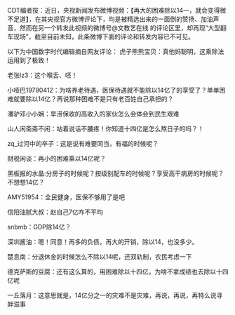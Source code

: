 CDT编者按：近日，央视新闻发布微博视频：【再大的困难除以14一，就会变得微不足道】，在其央视官方微博评论下，均是被精选出来的一面倒的赞扬、加油声音，然而在另一个转发此视频的微博号@文教艺在线 的评论区里，却再现“大型翻车现场”，截至目前未知，此条微博下面的评论和转发内容已不可见。   

以下为中国数字时代编辑摘自网友评论： 虎子熊熊宝贝：真他妈聪明，这乘除法运用到了极致！

老张lz3：这个喉舌、呸！

小哑巴19790412：为啥养老待遇，医保待遇就不能除以14亿了的享受了？单单困难就要除以14亿？再说那种困难不是只有老百姓自己承担的？

潘驴邓小小娴：旱涝保收的高收入的家伙怎么会体会到民生艰难

山人闲斋斋不闲：站着说话不腰疼！你知道十四亿是怎么熬日子的吗？！

zq_过河中的卒子：这是说有难要同当，有福的时候呢？

财税闲谈：再小的困难乘以14亿呢？

黑板报的水晶:分房子的时候呢？按级别配车的时候呢？享受高干病房的时候呢？不想想14亿？

AMY51954：全民健身，医保不够用了是吧

信阳油腻大叔：赵自己7亿咋不平均

snbmb：GDP除14亿？

深圳酱油：嗯！同意！再多的负债，再大的开销，除以14，也没多少。

楚息南：分退休金的时候怎么不除以14呢，还双轨制，农民考虑一下

德克萨斯的豆腐：还有这么算的，用困难除以十四亿，为啥不拿成绩也去除以十四亿呢

一丘落月：这意思就是，14亿分之一的灾难不是灾难，再说，再说，再特么说寻衅滋事 
